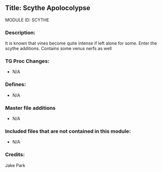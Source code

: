 ## Title: Scythe Apolocolypse

MODULE ID: SCYTHE

### Description:

It is known that vines become quite intense if left alone for some. Enter the scythe additions.
Contains some venus nerfs as well

### TG Proc Changes:

- N/A

### Defines:

- N/A

### Master file additions

- N/A

### Included files that are not contained in this module:

- N/A

### Credits:

Jake Park
